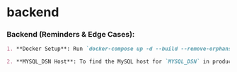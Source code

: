 # backend

### Backend (Reminders & Edge Cases):
```markdown
1. **Docker Setup**: Run `docker-compose up -d --build --remove-orphans` after a reboot to set up Docker.

2. **MYSQL_DSN Host**: To find the MySQL host for `MYSQL_DSN` in production, use: `docker inspect -f '{{range.NetworkSettings.Networks}}{{.IPAddress}}{{end}}' CONTAINER_ID`.
